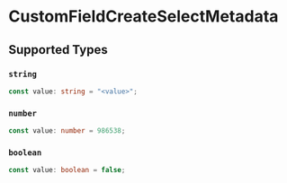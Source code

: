 # CustomFieldCreateSelectMetadata


## Supported Types

### `string`

```typescript
const value: string = "<value>";
```

### `number`

```typescript
const value: number = 986538;
```

### `boolean`

```typescript
const value: boolean = false;
```

